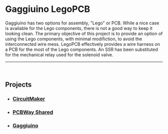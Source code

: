 # Gaggiuino LegoPCB

Gaggiuino has two options for assembly, "Lego" or PCB. While a nice case is available for the Lego components, there is not a good way to keep it looking clean. The primary objective of this project is to provide an option of using the Lego components, with minimal modifiction, to avoid the interconnected wire mess. LegoPCB effectively provides a wire harness on a PCB for the most of the Lego components. An SSR has been substituted for the mechanical relay used for the solenoid valve.

---
<br>

## Projects
- ### [CircuitMaker](https://workspace.circuitmaker.com/Projects/Details/somelucky/Gaggiuino-Lego-PCB)

- ### [PCBWay Shared](https://www.pcbway.com/project/shareproject/Gaggiuino_Lego_PCB_872e6bd4.html)

- ### [Gaggiuino](https://gaggiuino.github.io/#/)

